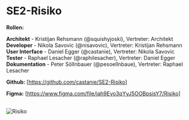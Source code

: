 # SE2-Risiko

<b>Rollen:</b>

<b>Architekt</b> - Kristijan Rehsmann (@squishyjoski), Vertreter: Architekt<br>
<b>Developer</b> - Nikola Savovic (@nisavovic), Vertreter: Kristijan Rehsmann<br>
<b>User Interface</b> - Daniel Egger (@castanie), Vertreter: Nikola Savovic<br>
<b>Tester</b> - Raphael Lesacher (@raphilesacher), Vertreter: Daniel Egger<br>
<b>Dokumentation</b> - Peter Söllnbauer (@pesoellnbaue), Vertreter: Raphael Lesacher<br>

<b>Github:</b>
[https://github.com/castanie/SE2-Risiko]

<b>Figma:</b>
[https://www.figma.com/file/jah9Eyo3qYyJ5OOBpsisY7/Risiko]

<br>
<img src="https://user-images.githubusercontent.com/76867096/115035413-d9d40580-9ecc-11eb-9649-2d2c57e31693.png" alt="Risiko">
<br>
